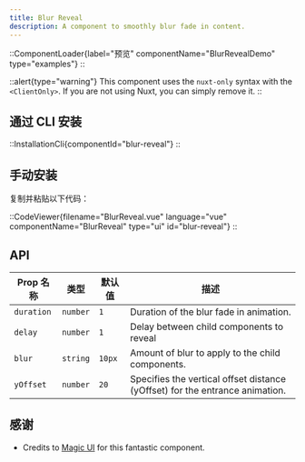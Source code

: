 ```yaml
---
title: Blur Reveal
description: A component to smoothly blur fade in content.
---
```


::ComponentLoader{label="预览" componentName="BlurRevealDemo" type="examples"}
::

::alert{type="warning"}
This component uses the `nuxt-only` syntax with the `<ClientOnly>`. If you are not using Nuxt, you can simply remove it.
::

## 通过 CLI 安装

::InstallationCli{componentId="blur-reveal"}
::

## 手动安装

复制并粘贴以下代码：

::CodeViewer{filename="BlurReveal.vue" language="vue" componentName="BlurReveal" type="ui" id="blur-reveal"}
::

## API

| Prop 名称  | 类型     | 默认值 | 描述                                                                         |
| ---------- | -------- | ------ | ---------------------------------------------------------------------------- |
| `duration` | `number` | `1`    | Duration of the blur fade in animation.                                      |
| `delay`    | `number` | `1`    | Delay between child components to reveal                                     |
| `blur`     | `string` | `10px` | Amount of blur to apply to the child components.                             |
| `yOffset`  | `number` | `20`   | Specifies the vertical offset distance (yOffset) for the entrance animation. |

## 感谢

- Credits to [Magic UI](https://magicui.design/docs/components/blur-fade) for this fantastic component.
